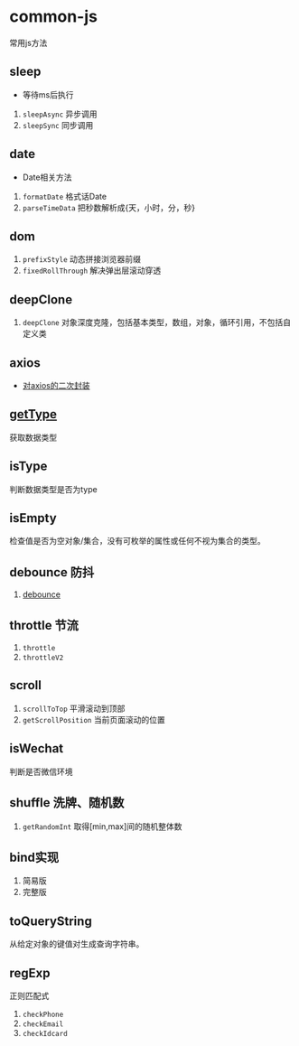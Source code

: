 # common-js
常用js方法
## sleep 
- 等待ms后执行
1. `sleepAsync` 异步调用
2. `sleepSync` 同步调用
## date
- Date相关方法
1. `formatDate` 格式话Date
2. `parseTimeData` 把秒数解析成{天，小时，分，秒}

## dom
1. `prefixStyle` 动态拼接浏览器前缀
2. `fixedRollThrough` 解决弹出层滚动穿透

## deepClone
1. `deepClone`  对象深度克隆，包括基本类型，数组，对象，循环引用，不包括自定义类


## axios
- [对axios的二次封装](axios.js)
## [getType](getType.js)
获取数据类型
## isType
判断数据类型是否为type
## isEmpty
检查值是否为空对象/集合，没有可枚举的属性或任何不视为集合的类型。
## debounce  防抖
1. [debounce](debounce.js)
## throttle 节流
1. `throttle`
2. `throttleV2`

## scroll
1. `scrollToTop` 平滑滚动到顶部
2. `getScrollPosition` 当前页面滚动的位置

## isWechat 
判断是否微信环境

## shuffle 洗牌、随机数
1. `getRandomInt` 取得[min,max]间的随机整体数

## bind实现
1. 简易版
2. 完整版

## toQueryString
从给定对象的键值对生成查询字符串。

## regExp
正则匹配式
1. `checkPhone`
2. `checkEmail`
3. `checkIdcard`